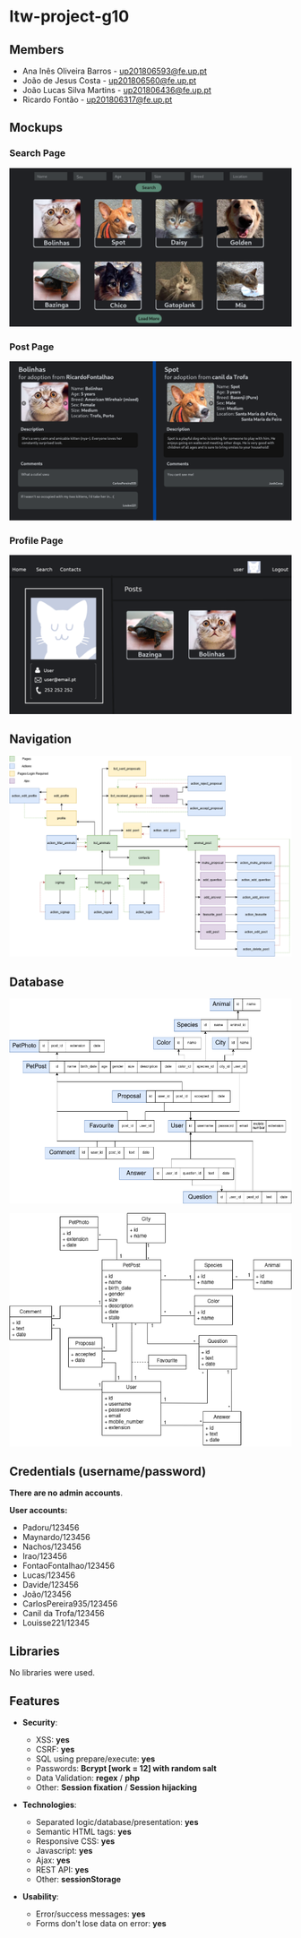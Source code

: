 # ltw-project-g10

## Members

- Ana Inês Oliveira Barros - up201806593@fe.up.pt
- João de Jesus Costa - up201806560@fe.up.pt
- João Lucas Silva Martins - up201806436@fe.up.pt
- Ricardo Fontão - up201806317@fe.up.pt

## Mockups

### Search Page

![Main list interface](/documentation/mockups/list.png)

### Post Page

![Pet post page](/documentation/mockups/petPage.png)

### Profile Page

![Profile page](/documentation/mockups/profilePage.png)

## Navigation

![Navigation Diagram](/documentation/navigation_diagram.png)

## Database

![Relational SQLite](/documentation/database_relational.png)

![UML](/documentation/uml.png)

## Credentials (username/password)

**There are no admin accounts**.

**User accounts:**

- Padoru/123456
- Maynardo/123456
- Nachos/123456
- Irao/123456
- FontaoFontalhao/123456
- Lucas/123456
- Davide/123456
- João/123456
- CarlosPereira935/123456
- Canil da Trofa/123456
- Louisse221/12345

## Libraries

No libraries were used.

## Features

- **Security**:

  - XSS: **yes**
  - CSRF: **yes**
  - SQL using prepare/execute: **yes**
  - Passwords: **Bcrypt [work = 12] with random salt**
  - Data Validation: **regex** / **php**
  - Other: **Session fixation** / **Session hijacking**

- **Technologies**:

  - Separated logic/database/presentation: **yes**
  - Semantic HTML tags: **yes**
  - Responsive CSS: **yes**
  - Javascript: **yes**
  - Ajax: **yes**
  - REST API: **yes**
  - Other: **sessionStorage**

- **Usability**:

  - Error/success messages: **yes**
  - Forms don't lose data on error: **yes**
